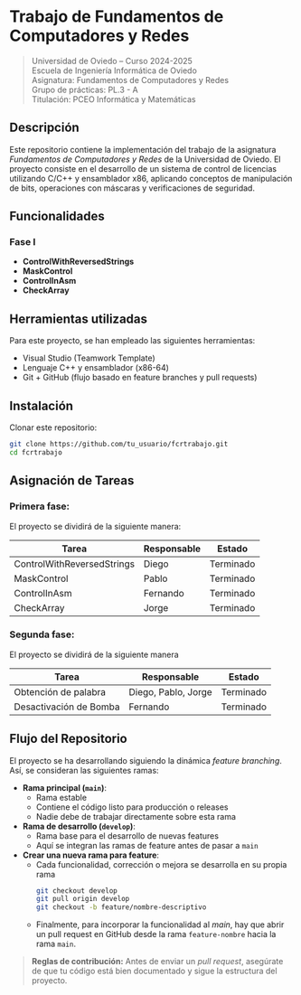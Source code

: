 # Trabajo de Fundamentos de Computadores y Redes

> Universidad de Oviedo – Curso 2024-2025  
> Escuela de Ingeniería Informática de Oviedo   
> Asignatura: Fundamentos de Computadores y Redes  
> Grupo de prácticas: PL.3 - A  
> Titulación: PCEO Informática y Matemáticas
> 

## Descripción
Este repositorio contiene la implementación del trabajo de la asignatura *Fundamentos de Computadores y Redes* de la Universidad de Oviedo. El proyecto consiste en el desarrollo de un sistema de control de licencias utilizando C/C++ y ensamblador x86, aplicando conceptos de manipulación de bits, operaciones con máscaras y verificaciones de seguridad.

## Funcionalidades
### Fase I
- **ControlWithReversedStrings**
- **MaskControl**
- **ControlInAsm**
- **CheckArray**


## Herramientas utilizadas
Para este proyecto, se han empleado las siguientes herramientas:
- Visual Studio (Teamwork Template)
- Lenguaje C++ y ensamblador (x86-64)
- Git + GitHub (flujo basado en feature branches y pull requests)

## Instalación
Clonar este repositorio:
```bash
git clone https://github.com/tu_usuario/fcrtrabajo.git
cd fcrtrabajo
```


## Asignación de Tareas
### Primera fase:
El proyecto se dividirá de la siguiente manera:

| Tarea                | Responsable       | Estado            |
|----------------------|-------------------|-------------------|
| ControlWithReversedStrings | Diego |Terminado                |
| MaskControl          | Pablo |Terminado                      |
| ControlInAsm         | Fernando |Terminado                   |
| CheckArray           | Jorge |Terminado                      |

### Segunda fase:
El proyecto se dividirá de la siguiente manera

| Tarea                | Responsable       | Estado            |
|----------------------|-------------------|-------------------|
| Obtención de palabra | Diego, Pablo, Jorge | Terminado |
| Desactivación de Bomba | Fernando | Terminado |

## Flujo del Repositorio

El proyecto se ha desarrollando siguiendo la dinámica *feature branching*. Así, se consideran las siguientes ramas:

- **Rama principal (`main`)**:
  - Rama estable
  - Contiene el código listo para producción o releases
  - Nadie debe de trabajar directamente sobre esta rama
- **Rama de desarrollo (`develop`)**:
  - Rama base para el desarrollo de nuevas features
  - Aquí se integran las ramas de feature antes de pasar a `main`
- **Crear una nueva rama para feature**:
  - Cada funcionalidad, corrección o mejora se desarrolla en su propia rama
    ```bash
    git checkout develop
    git pull origin develop
    git checkout -b feature/nombre-descriptivo
    ```
  - Finalmente, para incorporar la funcionalidad al *main*, hay que abrir un pull request en GitHub desde la rama `feature-nombre` hacia la rama `main`.


> **Reglas de contribución:** Antes de enviar un *pull request*, asegúrate de que tu código está bien documentado y sigue la estructura del proyecto.

